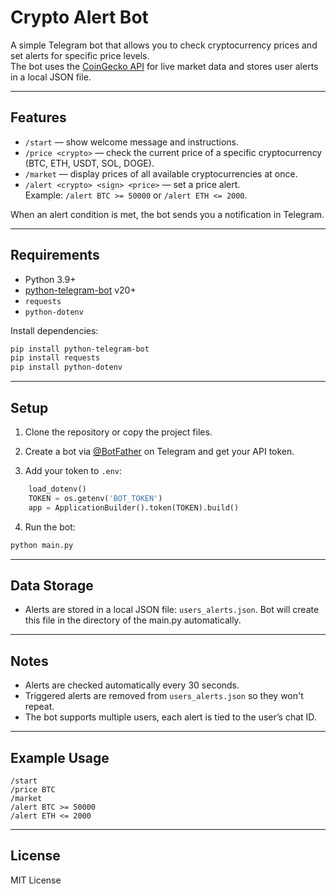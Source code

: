 # Crypto Alert Bot

A simple Telegram bot that allows you to check cryptocurrency prices and set alerts for specific price levels.  
The bot uses the [CoinGecko API](https://www.coingecko.com/en/api) for live market data and stores user alerts in a local JSON file.

---

## Features

- `/start` — show welcome message and instructions.
- `/price <crypto>` — check the current price of a specific cryptocurrency (BTC, ETH, USDT, SOL, DOGE).
- `/market` — display prices of all available cryptocurrencies at once.
- `/alert <crypto> <sign> <price>` — set a price alert.  
  Example: `/alert BTC >= 50000` or `/alert ETH <= 2000`.

When an alert condition is met, the bot sends you a notification in Telegram.

---

## Requirements

- Python 3.9+
- [python-telegram-bot](https://github.com/python-telegram-bot/python-telegram-bot) v20+
- `requests`
- `python-dotenv`

Install dependencies:

```bash
pip install python-telegram-bot
pip install requests
pip install python-dotenv
```

---

## Setup

1. Clone the repository or copy the project files.

2. Create a bot via [@BotFather](https://t.me/BotFather) on Telegram and get your API token.

3. Add your token to `.env`:

```python
    load_dotenv()
    TOKEN = os.getenv('BOT_TOKEN')
    app = ApplicationBuilder().token(TOKEN).build()
```

4. Run the bot:

```bash
python main.py
```

---

## Data Storage

- Alerts are stored in a local JSON file: `users_alerts.json`. Bot will create this file in the directory of the main.py automatically.


---

## Notes

- Alerts are checked automatically every 30 seconds.
- Triggered alerts are removed from `users_alerts.json` so they won't repeat.
- The bot supports multiple users, each alert is tied to the user’s chat ID.

---

## Example Usage

```
/start
/price BTC
/market
/alert BTC >= 50000
/alert ETH <= 2000
```

---

## License

MIT License
